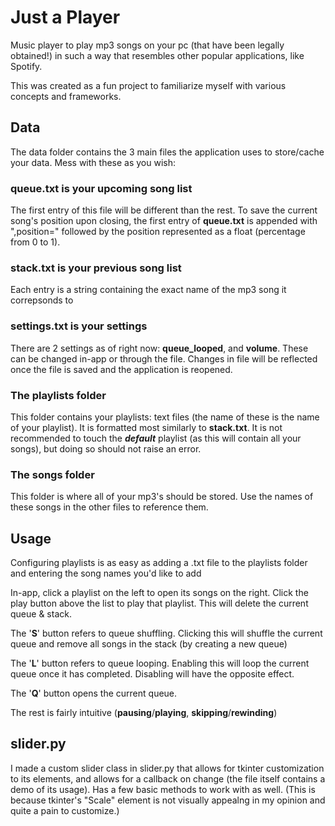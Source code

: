 # Just a Player

Music player to play mp3 songs on your pc (that have been legally obtained!) in such a way that resembles other popular applications, like Spotify.

This was created as a fun project to familiarize myself with various concepts and frameworks.

## Data

The data folder contains the 3 main files the application uses to store/cache your data. Mess with these as you wish:

### __queue.txt__ is your upcoming song list

The first entry of this file will be different than the rest. To save the current song's position upon closing, the first entry of __queue.txt__ is appended with ",position=" followed by the position represented as a float (percentage from 0 to 1).

### __stack.txt__ is your previous song list

Each entry is a string containing the exact name of the mp3 song it correpsonds to

### __settings.txt__ is your settings

There are 2 settings as of right now: __queue_looped__, and __volume__. These can be changed in-app or through the file. Changes in file will be reflected once the file is saved and the application is reopened.

### __The playlists folder__ 
This folder contains your playlists: text files (the name of these is the name of your playlist). It is formatted most similarly to __stack.txt__. It is not recommended to touch the __$default$__ playlist (as this will contain all your songs), but doing so should not raise an error.

### __The songs folder__
This folder is where all of your mp3's should be stored. Use the names of these songs in the other files to reference them.

## Usage

Configuring playlists is as easy as adding a .txt file to the playlists folder and entering the song names you'd like to add

In-app, click a playlist on the left to open its songs on the right. Click the play button above the list to play that playlist. This will delete the current queue & stack.

The '__S__' button refers to queue shuffling. Clicking this will shuffle the current queue and remove all songs in the stack (by creating a new queue)

The '__L__' button refers to queue looping. Enabling this will loop the current queue once it has completed. Disabling will have the opposite effect.

The '__Q__' button opens the current queue.

The rest is fairly intuitive (__pausing__/__playing__, __skipping__/__rewinding__)

## slider.py

I made a custom slider class in slider.py that allows for tkinter customization to its elements, and allows for a callback on change (the file itself contains a demo of its usage). Has a few basic methods to work with as well. (This is because tkinter's "Scale" element is not visually appealng in my opinion and quite a pain to customize.)